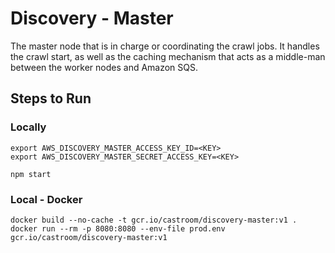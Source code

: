 # Discovery - Master
The master node that is in charge or coordinating the crawl jobs. It handles the crawl start, as well as the caching mechanism that acts as a middle-man between the worker nodes and Amazon SQS.

## Steps to Run 
### Locally
```
export AWS_DISCOVERY_MASTER_ACCESS_KEY_ID=<KEY>
export AWS_DISCOVERY_MASTER_SECRET_ACCESS_KEY=<KEY>

npm start
```

### Local - Docker
```
docker build --no-cache -t gcr.io/castroom/discovery-master:v1 .
docker run --rm -p 8080:8080 --env-file prod.env gcr.io/castroom/discovery-master:v1
```